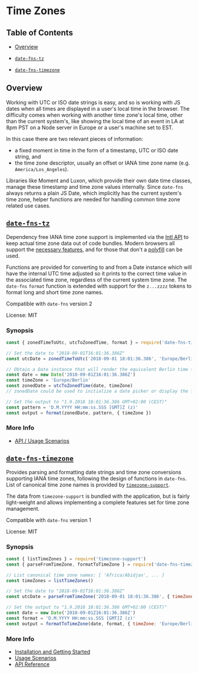 # Time Zones

## Table of Contents

- [Overview](#usage)

- [`date-fns-tz`](#supported-languages)

- [`date-fns-timezone`](#adding-new-language)

## Overview

Working with UTC or ISO date strings is easy, and so is working with JS dates when all times
are displayed in a user's local time in the browser. The difficulty comes when working with another 
time zone's local time, other than the current system's, like showing the local time of an event in LA 
at 8pm PST on a Node server in Europe or a user's machine set to EST.

In this case there are two relevant pieces of information: 
 - a fixed moment in time in the form of a timestamp, UTC or ISO date string, and
 - the time zone descriptor, usually an offset or IANA time zone name (e.g. `America/Los_Angeles`).

Libraries like Moment and Luxon, which provide their own date time classes, manage these timestamp and time 
zone values internally. Since `date-fns` always returns a plain JS Date, which implicitly has the current 
system's time zone, helper functions are needed for handling common time zone related use cases. 

## [`date-fns-tz`](https://www.npmjs.com/package/date-fns-tz)

Dependency free IANA time zone support is implemented via the
[Intl API](https://developer.mozilla.org/en-US/docs/Web/JavaScript/Reference/Global_Objects/Intl) to keep 
actual time zone data out of code bundles. Modern browsers all support the 
[necessary features](https://developer.mozilla.org/en-US/docs/Web/JavaScript/Reference/Global_Objects/DateTimeFormat#Browser_compatibility),
and for those that don't a [polyfill](https://github.com/yahoo/date-time-format-timezone) can be used.

Functions are provided for converting to and from a Date instance which will have the internal UTC time
adjusted so it prints to the correct time value in the associated time zone, regardless of the current 
system time zone. The `date-fns` `format` function is extended with support for the `z...zzzz` tokens to 
format long and short time zone names.

Compatible with `date-fns` version 2

License: MIT

### Synopsis

```js
const { zonedTimeToUtc, utcToZonedTime, format } = require('date-fns-timezone')

// Set the date to "2018-09-01T16:01:36.386Z"
const utcDate = zonedTimeToUtc('2018-09-01 18:01:36.386', 'Europe/Berlin')

// Obtain a Date instance that will render the equivalent Berlin time for the UTC date 
const date = new Date('2018-09-01Z16:01:36.386Z')
const timeZone = 'Europe/Berlin'
const zonedDate = utcToZonedTime(date, timeZone)
// zonedDate could be used to initialize a date picker or display the formatted local date/time

// Set the output to "1.9.2018 18:01:36.386 GMT+02:00 (CEST)"
const pattern = 'D.M.YYYY HH:mm:ss.SSS [GMT]Z (z)'
const output = format(zonedDate, pattern, { timeZone })
```

### More Info

- [API / Usage Scenarios](https://github.com/marnusw/date-fns-tz#time-zone-helpers)


## [`date-fns-timezone`](https://www.npmjs.com/package/date-fns-timezone)

Provides parsing and formatting date strings and time zone conversions supporting IANA time zones, 
following the design of functions in `date-fns`. List of canonical time zone names is provided by 
[`timezone-support`](https://github.com/prantlf/timezone-support).

The data from `timezone-support` is bundled with the application, but is fairly light-weight
and allows implementing a complete features set for time zone management.

Compatible with `date-fns` version 1

License: MIT

### Synopsis

```js
const { listTimeZones } = require('timezone-support')
const { parseFromTimeZone, formatToTimeZone } = require('date-fns-timezone')

// List canonical time zone names: [ 'Africa/Abidjan', ... ]
const timeZones = listTimeZones()

// Set the date to "2018-09-01T16:01:36.386Z"
const utcDate = parseFromTimeZone('2018-09-01 18:01:36.386', { timeZone: 'Europe/Berlin' })

// Set the output to "1.9.2018 18:01:36.386 GMT+02:00 (CEST)"
const date = new Date('2018-09-01Z16:01:36.386Z')
const format = 'D.M.YYYY HH:mm:ss.SSS [GMT]Z (z)'
const output = formatToTimeZone(date, format, { timeZone: 'Europe/Berlin' })
```

### More Info

- [Installation and Getting Started](https://github.com/prantlf/date-fns-timezone#installation-and-getting-started)
- [Usage Scenarios](https://github.com/prantlf/date-fns-timezone/docs/usage.md#usage-scenarios)
- [API Reference](https://github.com/prantlf/date-fns-timezone/docs/API.md#api-reference)
